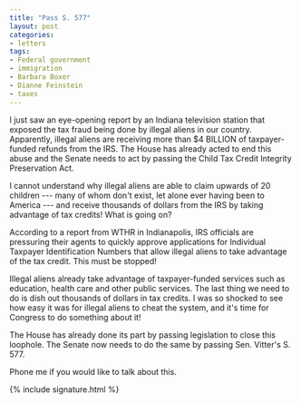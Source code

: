 ```yaml
---
title: "Pass S. 577"
layout: post
categories:
- letters
tags:
- Federal government
- immigration
- Barbara Boxer
- Dianne Feinstein
- taxes
---
```


I just saw an eye-opening report by an Indiana television station that exposed the tax fraud being done by illegal aliens in our country. Apparently, illegal aliens are receiving more than $4 BILLION of taxpayer-funded refunds from the IRS. The House has already acted to end this abuse and the Senate needs to act by passing the Child Tax Credit Integrity Preservation Act.

I cannot understand why illegal aliens are able to claim upwards of 20 children --- many of whom don't exist, let alone ever having been to America --- and receive thousands of dollars from the IRS by taking advantage of tax credits! What is going on?

According to a report from WTHR in Indianapolis, IRS officials are pressuring their agents to quickly approve applications for Individual Taxpayer Identification Numbers that allow illegal aliens to take advantage of the tax credit. This must be stopped!

Illegal aliens already take advantage of taxpayer-funded services such as education, health care and other public services. The last thing we need to do is dish out thousands of dollars in tax credits. I was so shocked to see how easy it was for illegal aliens to cheat the system, and it's time for Congress to do something about it!

The House has already done its part by passing legislation to close this loophole. The Senate now needs to do the same by passing Sen. Vitter's S. 577.

Phone me if you would like to talk about this.

{% include signature.html %}
